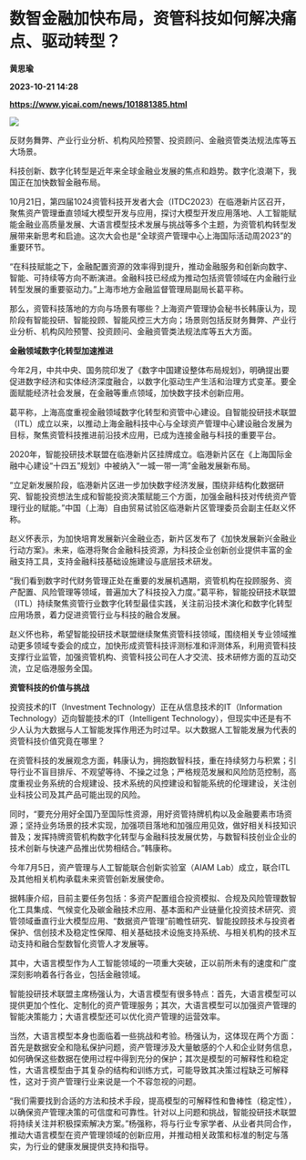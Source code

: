# 数智金融加快布局，资管科技如何解决痛点、驱动转型？
**黄思瑜**

**2023-10-21 14:28**

**https://www.yicai.com/news/101881385.html**

![](https://imgcdn.yicai.com/uppics/slides/2023/10/4f48052e9eb448c992ec0a8b175f60bc.jpg)

反财务舞弊、产业行业分析、机构风险预警、投资顾问、金融资管类法规法库等五大场景。

科技创新、数字化转型是近年来全球金融业发展的焦点和趋势。数字化浪潮下，我国正在加快数智金融布局。

10月21日，第四届1024资管科技开发者大会（ITDC2023）在临港新片区召开，聚焦资产管理垂直领域大模型开发与应用，探讨大模型开发应用落地、人工智能赋能金融业高质量发展、大语言模型技术发展与挑战等多个主题，为资管机构转型发展带来新思考和启迪。这次大会也是“全球资产管理中心上海国际活动周2023”的重要环节。

“在科技赋能之下，金融配置资源的效率得到提升，推动金融服务和创新向数字、智能、可持续等方向不断演进。金融科技已经成为推动包括资管领域在内金融行业转型发展的重要驱动力。”上海市地方金融监督管理局副局长葛平称。

那么，资管科技落地的方向与场景有哪些？上海资产管理协会秘书长韩康认为，现阶段有智能投研、智能投顾、智能风控三大方向；场景则包括反财务舞弊、产业行业分析、机构风险预警、投资顾问、金融资管类法规法库等五大方面。

**金融领域数字化转型加速推进**

今年2月，中共中央、国务院印发了《数字中国建设整体布局规划》，明确提出要促进数字经济和实体经济深度融合，以数字化驱动生产生活和治理方式变革。要全面赋能经济社会发展，在金融等重点领域，加快数字技术创新应用。

葛平称，上海高度重视金融领域数字化转型和资管中心建设。自智能投研技术联盟（ITL）成立以来，以推动上海金融科技中心与全球资产管理中心建设融合发展为目标，聚焦资管科技推进前沿技术应用，已成为连接金融与科技的重要平台。

2020年，智能投研技术联盟在临港新片区挂牌成立。临港新片区在《上海国际金融中心建设“十四五”规划》中被纳入“一城一带一湾”金融发展新布局。

“立足新发展阶段，临港新片区进一步加快数字经济发展，围绕非结构化数据研究、智能投资想法生成和智能投资决策赋能三个方面，加强金融科技对传统资产管理行业的赋能。”中国（上海）自由贸易试验区临港新片区管理委员会副主任赵义怀称。

赵义怀表示，为加快培育发展新兴金融业态，新片区发布了《加快发展新兴金融业行动方案》。未来，临港将聚合金融科技资源，为科技企业创新创业提供丰富的金融支持工具，支持金融科技基础设施建设与底层技术研发。

“我们看到数字时代财务管理正处在重要的发展机遇期，资管机构在投顾服务、资产配置、风险管理等领域，普遍加大了科技投入力度。”葛平称，智能投研技术联盟（ITL）持续聚焦资管行业数字化转型最佳实践，关注前沿技术演化和数字化转型应用场景，着力促进资管行业与科技的融合发展。

赵义怀也称，希望智能投研技术联盟继续聚焦资管科技领域，围绕相关专业领域推动更多领域专委会的成立，加快形成资管科技评测标准和评测体系，利用资管科技支撑行业监管，加强资管机构、资管科技公司在人才交流、技术研修方面的互动交流，立足临港服务全国。

**资管科技的价值与挑战**

投资技术的IT（Investment Technology）正在从信息技术的IT（Information Technology）迈向智能技术的IT（Intelligent Technology），但现实中还是有不少人认为大数据与人工智能发挥作用还为时过早。以大数据人工智能发展为代表的资管科技价值究竟在哪里？

在资管科技的发展观念方面，韩康认为，拥抱数智科技，重在持续努力与积累；引导行业不盲目排斥、不观望等待、不操之过急；严格规范发展和风险防范控制，高度重视业务系统的合规建设、技术系统的风控建设和智能系统的伦理建设，关注创业科技公司及其产品可能出现的风险。

同时，“要充分用好全国乃至国际性资源，用好资管持牌机构以及金融要素市场资源；坚持业务场景的技术实现，加强项目落地和加强应用见效，做好相关科技知识普及；发挥持牌资管机构数字化转型与金融科技发展优势，与数智科技创业企业的技术创新与快速产品推出优势相结合。”韩康称。

今年7月5日，资产管理与人工智能联合创新实验室（AIAM Lab）成立，联合ITL及其他相关机构承载未来资管创新发展使命。

据韩康介绍，目前主要任务包括：多资产配置组合投资模拟、合规及风险管理数智化工具集成、气候变化及碳金融技术应用、基本面和产业链量化投资技术研究、资管领域垂直行业大模型应用、“数据资产管理”前瞻性研究、智能投顾技术与投资者保护、信创技术及稳定性保障、相关基础技术设施支持系统、与相关机构的技术互动支持和融合型数智化资管人才发展等。

其中，大语言模型作为人工智能领域的一项重大突破，正以前所未有的速度和广度深刻影响着各行各业，包括金融领域。

智能投研技术联盟主席杨强认为，大语言模型有很多特点：首先，大语言模型可以提供更加个性化、定制化的资产管理服务；其次，大语言模型可以加强资产管理的智能决策能力；大语言模型还可以优化资产管理的运营效率。

当然，大语言模型本身也面临着一些挑战和考验。杨强认为，这体现在两个方面：首先是数据安全和隐私保护问题，资产管理涉及大量敏感的个人和企业财务信息，如何确保这些数据在使用过程中得到充分的保护；其次是模型的可解释性和稳定性，大语言模型由于其复杂的结构和训练方式，可能导致其决策过程缺乏可解释性，这对于资产管理行业来说是一个不容忽视的问题。

“我们需要找到合适的方法和技术手段，提高模型的可解释性和鲁棒性（稳定性），以确保资产管理决策的可信度和可靠性。针对以上问题和挑战，智能投研技术联盟将持续关注并积极探索解决方案。”杨强称，将与行业专家学者、从业者共同合作，推动大语言模型在资产管理领域的创新应用，并推动相关政策和标准的制定与落实，为行业的健康发展提供支持和指导。
